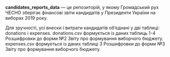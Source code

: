 **candidates_reports_data** — це репозиторій, у якому Громадський рух ЧЕСНО зберігає фінансові звіти кандидатів у Президенти України на виборах 2019 року.

Для зручності, усі внески і витрати кандидатів обʼєднані у дві таблиці: donations і expenses.
donations.csv формується із даних таблиць 1-4 Розшифровки до форми №2 Звіту про формування виборчого бюджету.
expenses.csv формується із даних таблиці 3 Розшифровки до форми №3 Звіту про формування виборчого бюджету.
